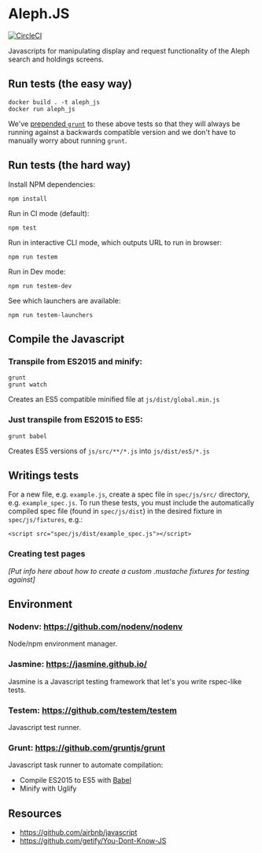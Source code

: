 # Aleph.JS

[![CircleCI](https://circleci.com/gh/NYULibraries/aleph_js.svg?style=svg)](https://circleci.com/gh/NYULibraries/aleph_js)

Javascripts for manipulating display and request functionality of the Aleph search and holdings screens.

## Run tests (the easy way)

```
docker build . -t aleph_js
docker run aleph_js
```

We've [prepended `grunt`](testem.json) to these above tests so that they will always be running against a backwards compatible version and we don't have to manually worry about running `grunt`.

## Run tests (the hard way)

Install NPM dependencies:
```
npm install
```
Run in CI mode (default):
```
npm test
```
Run in interactive CLI mode, which outputs URL to run in browser:
```
npm run testem
```
Run in Dev mode:
```
npm run testem-dev
```
See which launchers are available:
```
npm run testem-launchers
```

## Compile the Javascript

### Transpile from ES2015 and minify:

```
grunt
grunt watch
```

Creates an ES5 compatible minified file at `js/dist/global.min.js`

### Just transpile from ES2015 to ES5:

```
grunt babel
```

Creates ES5 versions of `js/src/**/*.js` into `js/dist/es5/*.js`

## Writings tests

For a new file, e.g. `example.js`, create a spec file in `spec/js/src/` directory, e.g. `example_spec.js`. To run these tests, you must include the automatically compiled spec file (found in `spec/js/dist`) in the desired fixture in `spec/js/fixtures`, e.g.:

```
<script src="spec/js/dist/example_spec.js"></script>
```

### Creating test pages

_[Put info here about how to create a custom .mustache fixtures for testing against]_

## Environment

### Nodenv: https://github.com/nodenv/nodenv

Node/npm environment manager.

### Jasmine: https://jasmine.github.io/

Jasmine is a Javascript testing framework that let's you write rspec-like tests.

### Testem: https://github.com/testem/testem

Javascript test runner.

### Grunt: https://github.com/gruntjs/grunt

Javascript task runner to automate compilation:

- Compile ES2015 to ES5 with [Babel](http://babeljs.io)
- Minify with Uglify

## Resources

- https://github.com/airbnb/javascript
- https://github.com/getify/You-Dont-Know-JS
